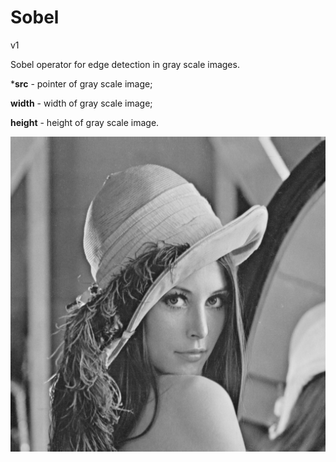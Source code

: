 # Sobel

v1

Sobel operator for edge detection in gray scale images.



***src** - pointer of gray scale image;

**width** - width of gray scale image;

**height** - height of gray scale image.

![Lena_test](examples\Lena_test.png)


